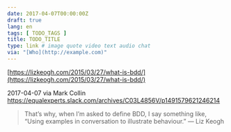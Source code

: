 ```yaml
---
date: 2017-04-07T00:00:00Z
draft: true
lang: en
tags: [ TODO_TAGS ]
title: TODO_TITLE
type: link # image quote video text audio chat
via: "[Who](http://example.com)"
---
```



[https://lizkeogh.com/2015/03/27/what-is-bdd/](https://lizkeogh.com/2015/03/27/what-is-bdd/)

2017-04-07 via Mark Collin
https://equalexperts.slack.com/archives/C03L4856V/p1491579621246214

>That’s why, when I’m asked to define BDD, I say something like, “Using examples in conversation to illustrate behaviour.”
> — Liz Keogh
